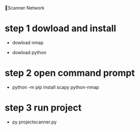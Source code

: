 👋Scanner Network
# step 1 dowload and install

- dowload nmap

- dowload python

# step 2 open command prompt

- python -m pip install scapy python-nmap

 # step 3 run project
- py projectscanner.py
  

